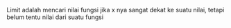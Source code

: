 Limit adalah mencari nilai fungsi jika x nya sangat dekat ke suatu nilai, tetapi belum tentu nilai dari suatu fungsi 